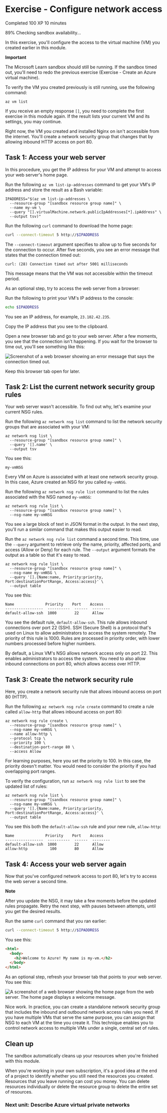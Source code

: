 # Exercise - Configure network access

Completed
100 XP
10 minutes

89% Checking sandbox availability...

In this exercise, you'll configure the access to the virtual machine (VM) you created earlier in this module.

**Important**

The Microsoft Learn sandbox should still be running. If the sandbox timed out, you'll need to redo the previous exercise (Exercise - Create an Azure virtual machine).

To verify the VM you created previously is still running, use the following command:

```azure-cli
az vm list
```

If you receive an empty response `[]`, you need to complete the first exercise in this module again. If the result lists your current VM and its settings, you may continue.

Right now, the VM you created and installed Nginx on isn't accessible from the internet. You'll create a network security group that changes that by allowing inbound HTTP access on port 80.

## Task 1: Access your web server

In this procedure, you get the IP address for your VM and attempt to access your web server's home page.

Run the following `az vm list-ip-addresses` command to get your VM's IP address and store the result as a Bash variable:

```azure-cli
IPADDRESS="$(az vm list-ip-addresses \
  --resource-group "[sandbox resource group name]" \
  --name my-vm \
  --query "[].virtualMachine.network.publicIpAddresses[*].ipAddress" \
  --output tsv)"
```

Run the following `curl` command to download the home page:

```bash
curl --connect-timeout 5 http://$IPADDRESS
```

The `--connect-timeout` argument specifies to allow up to five seconds for the connection to occur. After five seconds, you see an error message that states that the connection timed out:

```
curl: (28) Connection timed out after 5001 milliseconds
```

This message means that the VM was not accessible within the timeout period.

As an optional step, try to access the web server from a browser:

Run the following to print your VM's IP address to the console:

```bash
echo $IPADDRESS
```

You see an IP address, for example, `23.102.42.235`.

Copy the IP address that you see to the clipboard.

Open a new browser tab and go to your web server. After a few moments, you see that the connection isn't happening. If you wait for the browser to time out, you'll see something like this:

![Screenshot of a web browser showing an error message that says the connection timed out.](browser-timeout-error.png)

Keep this browser tab open for later.

## Task 2: List the current network security group rules

Your web server wasn't accessible. To find out why, let's examine your current NSG rules.

Run the following `az network nsg list` command to list the network security groups that are associated with your VM:

```azure-cli
az network nsg list \
  --resource-group "[sandbox resource group name]" \
  --query '[].name' \
  --output tsv
```

You see this:

```
my-vmNSG
```

Every VM on Azure is associated with at least one network security group. In this case, Azure created an NSG for you called `my-vmNSG`.

Run the following `az network nsg rule list` command to list the rules associated with the NSG named `my-vmNSG`:

```azure-cli
az network nsg rule list \
  --resource-group "[sandbox resource group name]" \
  --nsg-name my-vmNSG
```

You see a large block of text in JSON format in the output. In the next step, you'll run a similar command that makes this output easier to read.

Run the `az network nsg rule list` command a second time. This time, use the `--query` argument to retrieve only the name, priority, affected ports, and access (Allow or Deny) for each rule. The `--output` argument formats the output as a table so that it's easy to read.

```azure-cli
az network nsg rule list \
  --resource-group "[sandbox resource group name]" \
  --nsg-name my-vmNSG \
  --query '[].{Name:name, Priority:priority, Port:destinationPortRange, Access:access}' \
  --output table
```

You see this:

```
Name              Priority    Port    Access
-----------------  ----------  ------  --------
default-allow-ssh  1000        22      Allow
```

You see the default rule, `default-allow-ssh`. This rule allows inbound connections over port 22 (SSH). SSH (Secure Shell) is a protocol that's used on Linux to allow administrators to access the system remotely. The priority of this rule is 1000. Rules are processed in priority order, with lower numbers processed before higher numbers.

By default, a Linux VM's NSG allows network access only on port 22. This enables administrators to access the system. You need to also allow inbound connections on port 80, which allows access over HTTP.

## Task 3: Create the network security rule

Here, you create a network security rule that allows inbound access on port 80 (HTTP).

Run the following `az network nsg rule create` command to create a rule called `allow-http` that allows inbound access on port 80:

```azure-cli
az network nsg rule create \
  --resource-group "[sandbox resource group name]" \
  --nsg-name my-vmNSG \
  --name allow-http \
  --protocol tcp \
  --priority 100 \
  --destination-port-range 80 \
  --access Allow
```

For learning purposes, here you set the priority to 100. In this case, the priority doesn't matter. You would need to consider the priority if you had overlapping port ranges.

To verify the configuration, run `az network nsg rule list` to see the updated list of rules:

```azure-cli
az network nsg rule list \
  --resource-group "[sandbox resource group name]" \
  --nsg-name my-vmNSG \
  --query '[].{Name:name, Priority:priority, Port:destinationPortRange, Access:access}' \
  --output table
```

You see this both the `default-allow-ssh` rule and your new rule, `allow-http`:

```
Name              Priority    Port    Access
-----------------  ----------  ------  --------
default-allow-ssh  1000        22      Allow
allow-http          100        80      Allow
```

## Task 4: Access your web server again

Now that you've configured network access to port 80, let's try to access the web server a second time.

**Note**

After you update the NSG, it may take a few moments before the updated rules propagate. Retry the next step, with pauses between attempts, until you get the desired results.

Run the same `curl` command that you ran earlier:

```bash
curl --connect-timeout 5 http://$IPADDRESS
```

You see this:

```html
<html>
  <body>
    <h2>Welcome to Azure! My name is my-vm.</h2>
  </body>
</html>
```

As an optional step, refresh your browser tab that points to your web server. You see this:

![A screenshot of a web browser showing the home page from the web server. The home page displays a welcome message.](browser-success.png)

Nice work. In practice, you can create a standalone network security group that includes the inbound and outbound network access rules you need. If you have multiple VMs that serve the same purpose, you can assign that NSG to each VM at the time you create it. This technique enables you to control network access to multiple VMs under a single, central set of rules.

## Clean up

The sandbox automatically cleans up your resources when you're finished with this module.

When you're working in your own subscription, it's a good idea at the end of a project to identify whether you still need the resources you created. Resources that you leave running can cost you money. You can delete resources individually or delete the resource group to delete the entire set of resources.

### Next unit: Describe Azure virtual private networks

```

```
